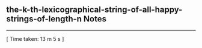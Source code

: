 <h2>the-k-th-lexicographical-string-of-all-happy-strings-of-length-n Notes</h2><hr>[ Time taken: 13 m 5 s ]